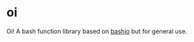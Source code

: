 # oi
Oi! A bash function library based on [bashio](https://github.com/hassio-addons/bashio) but for general use.
